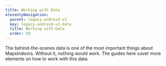 ```yaml
---
title: Working with Data
eleventyNavigation:
  parent: legacy-android-v3
  key: legacy-android-v3-data
  title: Working with Data
  order: 50
---
```


The behind-the-scenes data is one of the most important things about MapsIndoors. Without it, nothing would work. The guides here cover more elements on how to work with this data.
